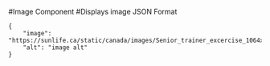 #Image Component
#Displays image
JSON Format
```
{
    "image": "https://sunlife.ca/static/canada/images/Senior_trainer_excercise_1064x400.jpg",
    "alt": "image alt"
}
```
